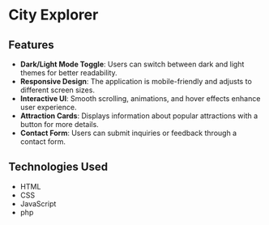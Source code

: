 # City Explorer

## Features

- **Dark/Light Mode Toggle**: Users can switch between dark and light themes for better readability.
- **Responsive Design**: The application is mobile-friendly and adjusts to different screen sizes.
- **Interactive UI**: Smooth scrolling, animations, and hover effects enhance user experience.
- **Attraction Cards**: Displays information about popular attractions with a button for more details.
- **Contact Form**: Users can submit inquiries or feedback through a contact form.

## Technologies Used

- HTML
- CSS
- JavaScript
- php
